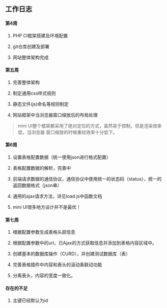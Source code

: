 ## 工作日志

#### 第4周

1. PHP CI框架搭建及环境配置

2. git仓库创建及部署

3. 网站整体架构完成

#### 第五周

1. 完善整体架构

2. 制定通用css样式规则

3. 静态文件(js)命名等规则制定

4. 网站框架中当浏览器窗口缩放后的布局处理

> mini UI整个框架都采用了绝对定位的方式，虽然易于控制，但是渲染效率低，当浏览器
> 窗口缩放的时候重绘效率十分低下。

#### 第6周

1. 设置表格配置数据（统一使用json进行格式配置）

2. 表格配置数据的解析，完善中

3. 前端请求数据的通信协议，通信协议中使用统一的状态码（status），统一的返回数据格式（json串）

4. 通用的ajax请求方法，详见load.js中函数文档

5. mini UI很多地方设计并不是最优！

#### 第七周

1. 根据配置参数生成表格头部信息

2. 根据配置参数中的url，已Ajax的方式获取信息并添加到表格内容区域中。

3. 创建基本的数据库操作（CURD），并创建测试数据库（表）

4. 完善表格插件中内容和表头的滚动条联动功能

5. 分离表头，内容的宽度一致化。


#### 存在的不足
1. 主键已经默认为id
